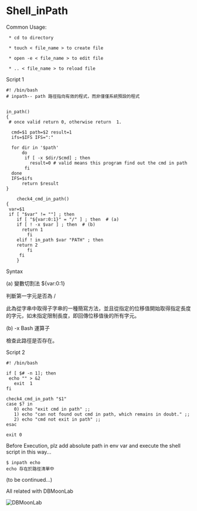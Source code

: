 # Shell_inPath

Common Usage:

     * cd to directory
  
     * touch < file_name > to create file
     
     * open -e < file_name > to edit file
     
     * .. < file_name > to reload file

Script 1

    #! /bin/bash
    # inpath-- path 路徑指向有效的程式，而非僅僅系統預設的程式


	in_path()
	{	
	 # once valid return 0, otherwise return  1. 

	  cmd=$1 path=$2 result=1
	  ifs=$IFS IFS=":"

	  for dir in '$path'
          do
           if [ -x $dir/$cmd] ; then
             result=0 # valid means this program find out the cmd in path
           fi
	  done
	  IFS=$ifs
          return $result
	}

        check4_cmd_in_path()
	{
	 var=$1
	 if [ "$var" != ""] ; then
	    if [ "${var:0:1}" = "/" ] ; then  # (a)
		if [ ! -x $var ] ; then  # (b)
		  return 1
	        fi
	    elif ! in_path $var "PATH" ; then
		return 2
            fi
         fi
        }

Syntax

(a) 變數切割法 ${var:0:1} 

判斷第一字元是否為 /

此為從字串中取得子字串的一種簡寫方法，並且從指定的位移值開始取得指定長度的字元，如未指定限制長度，即回傳位移值後的所有字元。

(b) -x Bash 運算子

檢查此路徑是否存在。

Script 2

	#! /bin/bash

	if [ $# -n 1]; then
	 echo "" > &2
	   exit  1
	fi

	check4_cmd_in_path "$1"
	case $? in
	   0) echo "exit cmd in path" ;;
	   1) echo "can not found out cmd in path, which remains in doubt." ;;
	   2) echo "cmd not exit in path" ;;
	esac

	exit 0
	
Before Execution, plz add absolute path in env var
and execute the shell script in this way...

	$ inpath echo
	echo 存在於路徑清單中

(to be continued...)

All related with DBMoonLab

![DBMoonLab](https://scontent.ftpe8-4.fna.fbcdn.net/v/t1.0-9/98203909_119976096373700_7204052016853680128_n.png?_nc_cat=102&_nc_sid=8024bb&_nc_ohc=Er7KIbqCSf4AX9Gc2Jd&_nc_ht=scontent.ftpe8-4.fna&oh=c74e21010fe975540a9ddb1981f002f1&oe=5EE8C2D0)
